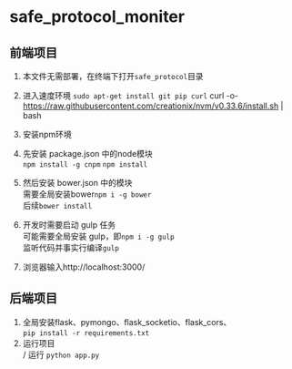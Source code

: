 # safe_protocol_moniter
## 前端项目
1. 本文件无需部署，在终端下打开`safe_protocol`目录
2. 进入速度环境
`sudo apt-get install git pip curl`
curl  -o- https://raw.githubusercontent.com/creationix/nvm/v0.33.6/install.sh | bash

2. 安装npm环境

3. 先安装 package.json 中的node模块<br>
   `npm install -g cnpm`
   `npm install`
4. 然后安装 bower.json 中的模块<br>
   需要全局安装bower`npm i -g bower`<br>
   后续`bower install`
5. 开发时需要启动 gulp 任务<br>
   可能需要全局安装 gulp，即`npm i -g gulp`<br>
   监听代码并事实行编译`gulp`
6. 浏览器输入http://localhost:3000/ 
## 后端项目
1. 全局安装flask、pymongo、flask_socketio、flask_cors、<br>
`pip install -r requirements.txt`
2. 运行项目<br>/
运行 `python app.py`


